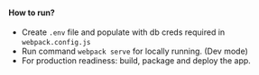 #### How to run?

- Create `.env` file and populate with db creds required in `webpack.config.js`
- Run command `webpack serve` for locally running. (Dev mode)
- For production readiness: build, package and deploy the app.